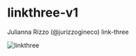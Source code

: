 # linkthree-v1
Julianna Rizzo (@jurizzogineco) link-three 

![linkthree](https://user-images.githubusercontent.com/106042744/170811370-0ceef322-fdc6-4648-9bd2-9389005bca04.jpg)
